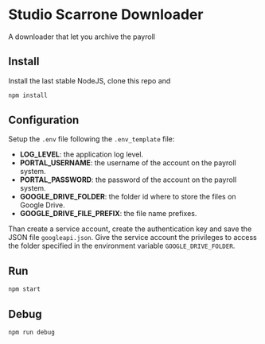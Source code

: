 # Studio Scarrone Downloader

A downloader that let you archive the payroll

## Install

Install the last stable NodeJS, clone this repo and

```bash
npm install
```

## Configuration

Setup the `.env` file following the `.env_template` file:

- **LOG_LEVEL**: the application log level.
- **PORTAL_USERNAME**: the username of the account on the payroll system.
- **PORTAL_PASSWORD**: the password of the account on the payroll system.
- **GOOGLE_DRIVE_FOLDER**: the folder id where to store the files on Google Drive.
- **GOOGLE_DRIVE_FILE_PREFIX**: the file name prefixes.

Than create a service account, create the authentication key and save the JSON file `googleapi.json`. Give the service account the privileges to access the folder specified in the environment variable `GOOGLE_DRIVE_FOLDER`.

## Run

```bash
npm start
```

## Debug

```bash
npm run debug
```
